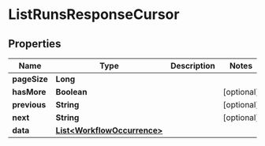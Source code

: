 

# ListRunsResponseCursor


## Properties

| Name | Type | Description | Notes |
|------------ | ------------- | ------------- | -------------|
|**pageSize** | **Long** |  |  |
|**hasMore** | **Boolean** |  |  [optional] |
|**previous** | **String** |  |  [optional] |
|**next** | **String** |  |  [optional] |
|**data** | [**List&lt;WorkflowOccurrence&gt;**](WorkflowOccurrence.md) |  |  |



